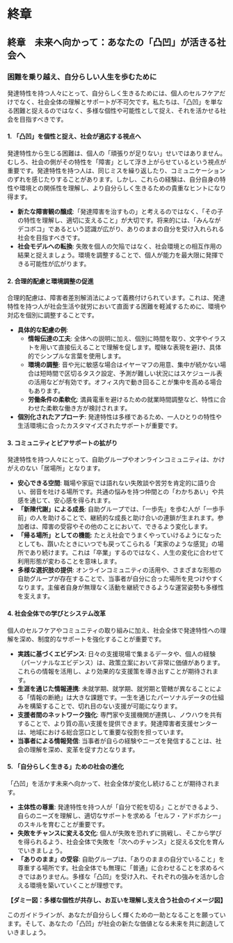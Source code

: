 # 終章
## 終章　未来へ向かって：あなたの「凸凹」が活きる社会へ
### 困難を乗り越え、自分らしい人生を歩むために

発達特性を持つ人々にとって、自分らしく生きるためには、個人のセルフケアだけでなく、社会全体の理解とサポートが不可欠です。私たちは、「凸凹」を単なる困難と捉えるのではなく、多様な個性や可能性として捉え、それを活かせる社会を目指すべきです。

#### 1. 「凸凹」を個性と捉え、社会が適応する視点へ

発達特性から生じる困難は、個人の「頑張りが足りない」せいではありません。むしろ、社会の側がその特性を「障害」として浮き上がらせているという視点が重要です。発達特性を持つ人は、同じミスを繰り返したり、コミュニケーションのずれを感じたりすることがあります。しかし、これらの経験は、自分自身の特性や環境との関係性を理解し、より自分らしく生きるための貴重なヒントになり得ます。

*   **新たな障害観の醸成**:「発達障害を治すもの」と考えるのではなく、「その子の特性を理解し、適切に支えること」が大切です。将来的には、「みんながデコボコ」であるという認識が広がり、ありのままの自分を受け入れられる社会を目指すべきです。
*   **社会モデルへの転換**: 失敗を個人の欠陥ではなく、社会環境との相互作用の結果と捉えましょう。環境を調整することで、個人が能力を最大限に発揮できる可能性が広がります。

#### 2. 合理的配慮と環境調整の促進

合理的配慮は、障害者差別解消法によって義務付けられています。これは、発達特性を持つ人が社会生活や就労において直面する困難を軽減するために、環境や対応を個別に調整することです。

*   **具体的な配慮の例**:
    *   **情報伝達の工夫**: 全体への説明に加え、個別に時間を取り、文字やイラストを用いて直接伝えることで理解を促します。曖昧な表現を避け、具体的でシンプルな言葉を使用します。
    *   **環境の調整**: 音や光に敏感な場合はイヤーマフの用意、集中が続かない場合は短時間で区切るタスク設定、予測が難しい状況にはスケジュール表の活用などが有効です。オフィス内で動き回ることが集中を高める場合もあります。
    *   **労働条件の柔軟化**: 満員電車を避けるための就業時間調整など、特性に合わせた柔軟な働き方が検討されます。
*   **個別化されたアプローチ**: 発達特性は多様であるため、一人ひとりの特性や生活環境に合ったカスタマイズされたサポートが重要です。

#### 3. コミュニティとピアサポートの拡がり

発達特性を持つ人々にとって、自助グループやオンラインコミュニティは、かけがえのない「居場所」となります。

*   **安心できる空間**: 職場や家庭では語れない失敗談や苦労を肯定的に語り合い、弱音を吐ける場所です。共通の悩みを持つ仲間との「わかちあい」や共感を通じて、安心感を得られます。
*   **「新陳代謝」による成長**: 自助グループでは、「一歩先」を歩む人が「一歩手前」の人を助けることで、継続的な成長と助け合いの連鎖が生まれます。参加者は、障害の受容やその他のことにおいて、できるよう変化します。
*   **「帰る場所」としての機能**: たとえ社会でうまくやっていけるようになったとしても、躓いたときにいつでも戻ってこられる「実家のような感覚」の場所であり続けます。これは「卒業」するのではなく、人生の変化に合わせて利用形態が変わることを意味します。
*   **多様な選択肢の提供**: オンラインコミュニティの活用や、さまざまな形態の自助グループが存在することで、当事者が自分に合った場所を見つけやすくなります。主催者自身が無理なく活動を継続できるような運営姿勢も多様性を支えます。

#### 4. 社会全体での学びとシステム改革

個人のセルフケアやコミュニティの取り組みに加え、社会全体で発達特性への理解を深め、制度的なサポートを強化することが重要です。

*   **実践に基づくエビデンス**: 日々の支援現場で集まるデータや、個人の経験（パーソナルなエビデンス）は、政策立案において非常に価値があります。これらの情報を活用し、より効果的な支援策を導き出すことが期待されます。
*   **生涯を通じた情報連携**: 未就学期、就学期、就労期と管轄が異なることによる「情報の断絶」は大きな課題です。一生を通じたパーソナルデータの仕組みを構築することで、切れ目のない支援が可能になります。
*   **支援者間のネットワーク強化**: 専門家や支援機関が連携し、ノウハウを共有することで、より質の高い支援を提供できます。発達障害者支援センターは、地域における総合窓口として重要な役割を担っています。
*   **当事者による情報発信**: 当事者が自らの経験やニーズを発信することは、社会の理解を深め、変革を促す力となります。

#### 5. 「自分らしく生きる」ための社会の進化

「凸凹」を活かす未来へ向かって、社会全体が変化し続けることが期待されます。

*   **主体性の尊重**: 発達特性を持つ人が「自分で舵を切る」ことができるよう、自らのニーズを理解し、適切なサポートを求める「セルフ・アドボカシー」のスキルを育むことが重要です。
*   **失敗をチャンスに変える文化**: 個人が失敗を恐れずに挑戦し、そこから学びを得られるよう、社会全体で失敗を「次へのチャンス」と捉える文化を育んでいきましょう。
*   **「ありのまま」の受容**: 自助グループは、「ありのままの自分でいること」を尊重する場所です。社会全体でも無理に「普通」に合わせることを求めるべきではありません。多様な「凸凹」を受け入れ、それぞれの強みを活かし合える環境を築いていくことが理想です。

**【ダミー図：多様な個性が共存し、お互いを理解し支え合う社会のイメージ図】**

このガイドラインが、あなたが自分らしく輝くための一助となることを願っています。そして、あなたの「凸凹」が社会の新たな価値となる未来を共に創造していきましょう。
